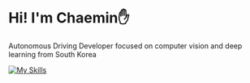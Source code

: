 # Hi! I'm Chaemin✋
Autonomous Driving Developer focused on computer vision and deep learning from South Korea  
  
[![My Skills](https://skillicons.dev/icons?i=js,html,css,wasm)](https://skillicons.dev)
